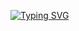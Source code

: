 [![Typing SVG](https://readme-typing-svg.herokuapp.com?font=Fira+Code&duration=3500&multiline=true&width=435&height=60&lines=Hi+there+%F0%9F%91%8B%F0%9F%8F%BE+;I'm+Tolu%2C+a+web+%26+mobile+developer)](https://git.io/typing-svg)

<!--
**to-dy/to-dy** is a ✨ _special_ ✨ repository because its `README.md` (this file) appears on your GitHub profile.

Here are some ideas to get you started:

### Hi there 👋

- 🔭 I’m currently working on ...
- 🌱 I’m currently learning ...
- 👯 I’m looking to collaborate on ...
- 🤔 I’m looking for help with ...
- 💬 Ask me about ...
- 📫 How to reach me: ...
- 😄 Pronouns: ...
- ⚡ Fun fact: ...
-->
